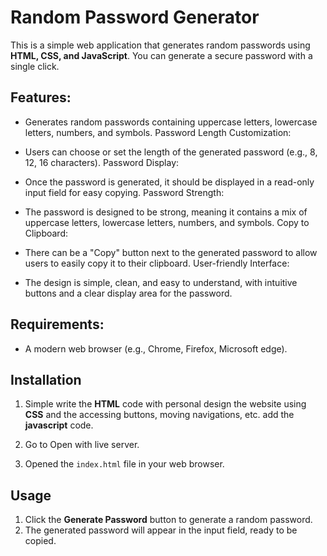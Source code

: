 # Random Password Generator

This is a simple web application that generates random passwords using **HTML, CSS, and JavaScript**. You can generate a secure password with a single click.

## Features:
- Generates random passwords containing uppercase letters, lowercase letters, numbers, and symbols.
Password Length Customization:

- Users can choose or set the length of the generated password (e.g., 8, 12, 16 characters).
Password Display:

- Once the password is generated, it should be displayed in a read-only input field for easy copying.
Password Strength:

- The password is designed to be strong, meaning it contains a mix of uppercase letters, lowercase letters, numbers, and symbols.
Copy to Clipboard:

- There can be a "Copy" button next to the generated password to allow users to easily copy it to their clipboard.
User-friendly Interface:

- The design is simple, clean, and easy to understand, with intuitive buttons and a clear display area for the password.

## Requirements:
- A modern web browser (e.g., Chrome, Firefox, Microsoft edge).

## Installation
1. Simple write the **HTML** code with personal design the website using **CSS** and the accessing buttons, moving navigations, etc. add the **javascript** code.

2. Go to Open with live server. 
    
3. Opened the `index.html` file in your web browser.

## Usage
1. Click the **Generate Password** button to generate a random password.
2. The generated password will appear in the input field, ready to be copied.
